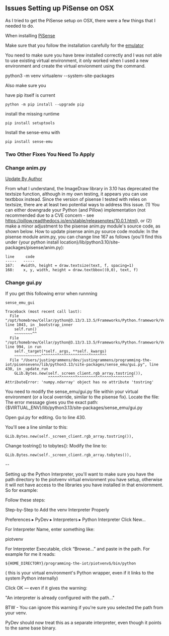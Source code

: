 ## Issues Setting up PiSense on OSX

As I tried to get the PiSense setup on OSX, there were a few things that I needed to do.

When installing [PiSense](https://pisense.readthedocs.io/en/release-0.2/)

Make sure that you follow the installation carefully for the [emulator](https://sense-emu.readthedocs.io/en/v1.1/)

You need to make sure you have brew installed correctly and I was not able to use existing virtual environment, it only worked when I used a new environment and create the virtual envionment using the command.

python3 -m venv virtualenv --system-site-packages

Also make sure you

have pip itself is current

`python -m pip install --upgrade pip`

install the missing runtime

`pip install setuptools`

Install the sense-emu with

`pip install sense-emu`

### Two Other Fixes You Need To Apply

### Change anim.py

[Update By Author](https://github.com/programming-the-iot/book-exercise-tasks/issues/50)

From what I understand, the ImageDraw library in 3.10 has deprecated the textsize function, although in my own testing, it appears you can use textbbox instead. Since the version of pisense I tested with relies on textsize, there are at least two potential ways to address this issue.
(1) You can either downgrade your Python (and Pillow) implementation (not recommended due to a CVE concern - see https://pillow.readthedocs.io/en/stable/releasenotes/10.0.1.html), or
(2) make a minor adjustment to the pisense anim.py module's source code, as shown below.
How to update pisense anim.py source code module:
In the pisense module anim.py, you can change line 167 as follows (you'll find this under {your python install location}/lib/python3.10/site-packages/pisense/anim.py):
```
line     code
-----   -----
167:   #width, height = draw.textsize(text, f, spacing=1)
168:    x, y, width, height = draw.textbbox((0,0), text, f)
```

### Change gui.py

If you get this following error when runnning

```
sense_emu_gui
```

```
Traceback (most recent call last):
  File "/opt/homebrew/Cellar/python@3.13/3.13.5/Frameworks/Python.framework/Versions/3.13/lib/python3.13/threading.py", line 1043, in _bootstrap_inner
    self.run()
    ~~~~~~~~^^
  File "/opt/homebrew/Cellar/python@3.13/3.13.5/Frameworks/Python.framework/Versions/3.13/lib/python3.13/threading.py", line 994, in run
    self._target(*self._args, **self._kwargs)
    ~~~~~~~~~~~~^^^^^^^^^^^^^^^^^^^^^^^^^^^^^
  File "/Users/justingrammens/dev/justingrammens/programming-the-iot/pisensevenv/lib/python3.13/site-packages/sense_emu/gui.py", line 430, in _update_run
    GLib.Bytes.new(self._screen_client.rgb_array.tostring()),
                   ^^^^^^^^^^^^^^^^^^^^^^^^^^^^^^^^^^^^^^
AttributeError: 'numpy.ndarray' object has no attribute 'tostring'
```

You need to modify the sense_emu/gui.py file within your virtual environment (or a local override, similar to the pisense fix).
Locate the file:
The error message gives you the exact path:
{$VIRTUAL_ENV}/lib/python3.13/site-packages/sense_emu/gui.py

Open gui.py for editing.
Go to line 430.

You'll see a line similar to this:

```
GLib.Bytes.new(self._screen_client.rgb_array.tostring()),
```

Change tostring() to tobytes():
Modify the line to:

```
GLib.Bytes.new(self._screen_client.rgb_array.tobytes()),
```

--

Setting up the Python Interpreter, you'll want to make sure you have the path directory to the piotvenv virtual envionment  you have setup, otherwise it will not have access to the libraries you have installed in that enviornment. So for example:

Follow these steps:

Step-by-Step to Add the venv Interpreter Properly

Preferences ▸ PyDev ▸ Interpreters ▸ Python Interpreter
Click New...

For Interpreter Name, enter something like:

piotvenv

For Interpreter Executable, click “Browse…” and paste in the path. For example for me it reads:

```
${HOME_DIRECTORY}/programming-the-iot/piotvenv$/bin/python
```

( this is your virtual environment's Python wrapper, even if it links to the system Python internally)

Click OK — even if it gives the warning:

"An interpreter is already configured with the path..."

BTW - You can ignore this warning if you're sure you selected the path from your venv.

PyDev should now treat this as a separate interpreter, even though it points to the same base binary.
